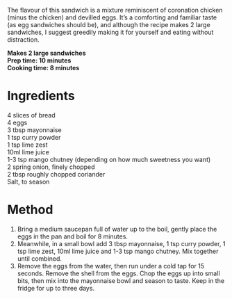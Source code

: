 The flavour of this sandwich is a mixture reminiscent of coronation chicken (minus the chicken) and devilled eggs. It’s a comforting and familiar taste (as egg sandwiches should be), and although the recipe makes 2 large sandwiches, I suggest greedily making it for yourself and eating without distraction. 

**Makes 2 large sandwiches**   
**Prep time: 10 minutes**    
**Cooking time: 8 minutes**   
 
# Ingredients #

4 slices of bread    
4 eggs    
3 tbsp mayonnaise     
1 tsp curry powder     
1 tsp lime zest     
10ml lime juice     
1-3 tsp mango chutney (depending on how much sweetness you want)     
2 spring onion, finely chopped     
2 tbsp roughly chopped coriander     
Salt, to season    

# Method #

1. Bring a medium saucepan full of water up to the boil, gently place the eggs in the pan and boil for 8 minutes. 
2. Meanwhile, in a small bowl add 3 tbsp mayonnaise, 1 tsp curry powder, 1 tsp lime zest, 10ml lime juice and 1-3 tsp mango chutney. Mix together until combined. 
3. Remove the eggs from the water, then run under a cold tap for 15 seconds. Remove the shell from the eggs. Chop the eggs up into small bits, then mix into the mayonnaise bowl and season to taste. Keep in the fridge for up to three days. 
